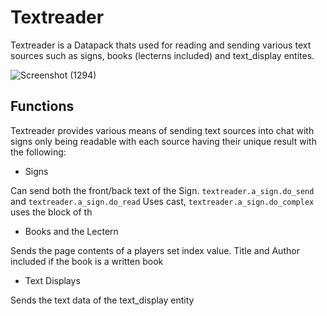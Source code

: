 # Textreader
Textreader is a Datapack thats used for reading and sending various text sources such as signs, books (lecterns included) and text_display entites.

![Screenshot (1294)](https://github.com/user-attachments/assets/c5e6f59c-8321-4867-8611-947247e899aa)

## Functions
Textreader provides various means of sending text sources into chat with signs only being readable with each source having their unique result with the following:
- Signs

Can send both the front/back text of the Sign.
`textreader.a_sign.do_send` and `textreader.a_sign.do_read` Uses cast, `textreader.a_sign.do_complex` uses the block of th
- Books and the Lectern

Sends the page contents of a players set index value. Title and Author included if the book is a written book
- Text Displays

Sends the text data of the text_display entity
